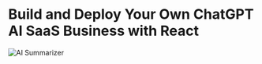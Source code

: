 # Build and Deploy Your Own ChatGPT AI SaaS Business with React
![AI Summarizer](https://i.ibb.co/NK12JG2/Thumbnail-26.png)

